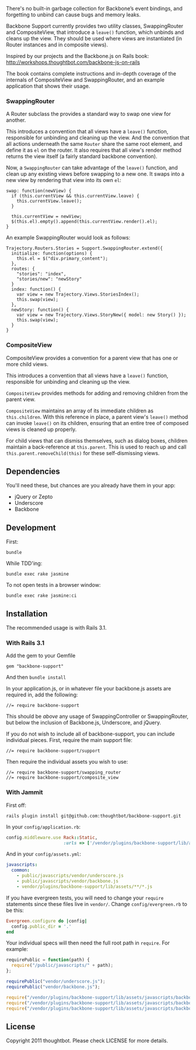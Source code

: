 There's no built-in garbage collection for Backbone’s event bindings, and 
forgetting to unbind can cause bugs and memory leaks.

Backbone Support currently provides two utility classes, SwappingRouter and CompositeView,
that introduce a `leave()` function, which unbinds and cleans up the view.
They should be used where views are instantiated (in Router instances and in composite views).

Inspired by our projects and the Backbone.js on Rails book:
http://workshops.thoughtbot.com/backbone-js-on-rails

The book contains complete instructions and in-depth coverage of the internals
of CompositeView and SwappingRouter, and an example application that shows
their usage.

### SwappingRouter

A Router subclass the provides a standard way to swap one view for another.

This introduces a convention that all views have a `leave()` function,
responsible for unbinding and cleaning up the view. And the convention that
all actions underneath the same `Router` share the same root element, and
define it as `el` on the router. It also requires that all view's render
method returns the view itself (a fairly standard backbone convention).

Now, a `SwappingRouter` can take advantage of the `leave()` function, and
clean up any existing views before swapping to a new one.  It swaps into a new
view by rendering that view into its own `el`:

    swap: function(newView) {
      if (this.currentView && this.currentView.leave) {
        this.currentView.leave();
      }

      this.currentView = newView;
      $(this.el).empty().append(this.currentView.render().el);
    }

An example SwappingRouter would look as follows:

    Trajectory.Routers.Stories = Support.SwappingRouter.extend({
      initialize: function(options) {
        this.el = $("div.primary_content");
      },
      routes: {
        "stories": "index",
        "stories/new": "newStory"
      }
      index: function() {
        var view = new Trajectory.Views.StoriesIndex();
        this.swap(view);
      },
      newStory: function() {
        var view = new Trajectory.Views.StoryNew({ model: new Story() });
        this.swap(view);
      }
    }

### CompositeView

CompositeView provides a convention for a parent view that has one or more
child views.

This introduces a convention that all views have a `leave()` function,
responsible for unbinding and cleaning up the view.

`CompositeView` provides methods for adding and removing children from the
parent view.

`CompositeView` maintains an array of its immediate children as
`this.children`.  With this reference in place, a parent view's `leave()`
method can invoke `leave()` on its children, ensuring that an entire tree of
composed views is cleaned up properly.

For child views that can dismiss themselves, such as dialog boxes, children
maintain a back-reference at `this.parent`. This is used to reach up and call
`this.parent.removeChild(this)` for these self-dismissing views.

## Dependencies

You'll need these, but chances are you already have them in your app:

* jQuery or Zepto
* Underscore
* Backbone

## Development

First:

    bundle

While TDD'ing:

    bundle exec rake jasmine

To not open tests in a browser window:

    bundle exec rake jasmine:ci

## Installation

The recommended usage is with Rails 3.1.

### With Rails 3.1

Add the gem to your Gemfile

    gem "backbone-support"

And then `bundle install`

In your application.js, or in whatever file your backbone.js assets are
required in, add the following:

    //= require backbone-support

This should be _above_ any usage of SwappingController or SwappingRouter, but
below the inclusion of Backbone.js, Underscore, and jQuery.

If you do not wish to include all of backbone-support, you can include
individual pieces.  First, require the main support file:

    //= require backbone-support/support

Then require the individual assets you wish to use:

    //= require backbone-support/swapping_router
    //= require backbone-support/composite_view

### With Jammit

First off:

    rails plugin install git@github.com:thoughtbot/backbone-support.git

In your `config/application.rb`:

``` ruby
config.middleware.use Rack::Static,
                      :urls => ['/vendor/plugins/backbone-support/lib/assets/javascripts']
```

And in your `config/assets.yml`:

``` yaml
javascripts:
  common:
    - public/javascripts/vendor/underscore.js
    - public/javascripts/vendor/backbone.js
    - vendor/plugins/backbone-support/lib/assets/**/*.js
```

If you have evergreen tests, you will need to change your `require` statements
since these files live in `vendor/`. Change `config/evergreen.rb` to be this:

``` ruby
Evergreen.configure do |config|
  config.public_dir = '.'
end
```

Your individual specs will then need the full root path in `require`. For
example:

``` js
requirePublic = function(path) {
  require("/public/javascripts/" + path);
};

requirePublic("vendor/underscore.js");
requirePublic("vendor/backbone.js");

require("/vendor/plugins/backbone-support/lib/assets/javascripts/backbone-support.js");
require("/vendor/plugins/backbone-support/lib/assets/javascripts/backbone-support/composite_view.js");
require("/vendor/plugins/backbone-support/lib/assets/javascripts/backbone-support/swapping_router.js");
```

## License

Copyright 2011 thoughtbot. Please check LICENSE for more details.
